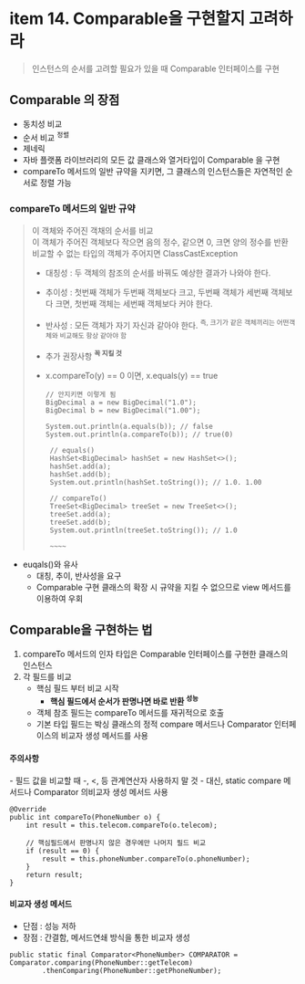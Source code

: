 <h1>item 14. Comparable을 구현할지 고려하라</h1>

> 인스턴스의 순서를 고려할 필요가 있을 때 Comparable 인터페이스를 구현

<h2>Comparable 의 장점</h2>

- 동치성 비교
- 순서 비교 <sup>정렬</sup>
- 제네릭  
- 자바 플랫폼 라이브러리의 모든 값 클래스와 열거타입이 Comparable 을 구현
- compareTo 메서드의 일반 규약을 지키면, 그 클래스의 인스턴스들은 자연적인 순서로 정렬 가능

<h3>compareTo 메서드의 일반 규약</h3>

> 이 객체와 주어진 객채의 순서를 비교  
> 이 객체가 주어진 객체보다 작으면 음의 정수, 같으면 0, 크면 양의 정수를 반환  
> 비교할 수 없는 타입의 객체가 주어지면 ClassCastException
> - 대칭성 : 두 객체의 참조의 순서를 바꿔도 예상한 결과가 나와야 한다.
> - 추이성 : 첫번째 객체가 두번째 객체보다 크고, 두번째 객체가 세번째 객체보다 크면, 첫번째 객체는 세번째 객체보다 커야 한다.
> - 반사성 : 모든 객체가 자기 자신과 같아야 한다. <sup>즉, 크기가 같은 객체끼리는 어떤객체와 비교해도 항상 같아야 함</sup>
>- 추가 권장사항 <sup>**꼭 지킬 것**</sup>    
>  - x.compareTo(y) == 0 이면, x.equals(y) == true
> 
>       ~~~~
>       // 안지키면 이렇게 됨
>       BigDecimal a = new BigDecimal("1.0");
>       BigDecimal b = new BigDecimal("1.00");
>
>       System.out.println(a.equals(b)); // false
>       System.out.println(a.compareTo(b)); // true(0)
>      
>        // equals()
>        HashSet<BigDecimal> hashSet = new HashSet<>();
>        hashSet.add(a);
>        hashSet.add(b);
>        System.out.println(hashSet.toString()); // 1.0. 1.00
>     
>        // compareTo()
>        TreeSet<BigDecimal> treeSet = new TreeSet<>();
>        treeSet.add(a);
>        treeSet.add(b);
>        System.out.println(treeSet.toString()); // 1.0  
>   
>        ~~~~   

- euqals()와 유사
    - 대칭, 추이, 반사성을 요구
    - Comparable 구현 클래스의 확장 시 규약을 지킬 수 없으므로 view 메서드를 이용하여 우회


<h2>Comparable을 구현하는 법</h2>

1. compareTo 메서드의 인자 타입은 Comparable 인터페이스를 구현한 클래스의 인스턴스
2. 각 필드를 비교
   - 핵심 필드 부터 비교 시작
     - **핵심 필드에서 순서가 판명나면 바로 반환 <sup>성능</sup>**
   - 객체 참조 필드는 compareTo 메서드를 재귀적으로 호출
   - 기본 타입 필드는 박싱 클래스의 정적 compare 메서드나 Comparator 인터페이스의 비교자 생성 메서드를 사용


<h4>주의사항</h4>
- 필드 값을 비교할 때 -, <, 등 관계연산자 사용하지 말 것
- 대신, static compare 메서드나 Comparator 의비교자 생성 메서드 사용


~~~~
@Override
public int compareTo(PhoneNumber o) {
    int result = this.telecom.compareTo(o.telecom);
    
    // 핵심필드에서 판명나지 않은 경우에만 나머지 필드 비교
    if (result == 0) {
        result = this.phoneNumber.compareTo(o.phoneNumber);
    }
    return result;
}
~~~~


<h4>비교자 생성 메서드</h4>

- 단점 : 성능 저하
- 장점 : 간결함, 메서드연쇄 방식을 통한 비교자 생성

~~~~
public static final Comparator<PhoneNumber> COMPARATOR = Comparator.comparing(PhoneNumber::getTelecom)
        .thenComparing(PhoneNumber::getPhoneNumber);
~~~~

